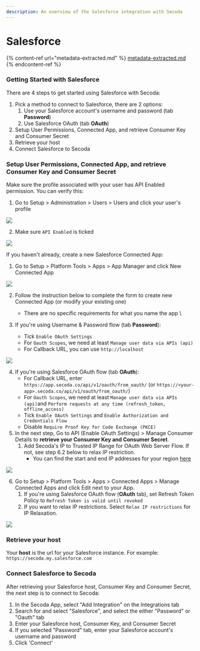 ```yaml
---
description: An overview of the Salesforce integration with Secoda
---
```


# Salesforce

{% content-ref url="metadata-extracted.md" %}
[metadata-extracted.md](metadata-extracted.md)
{% endcontent-ref %}

### Getting Started with Salesforce

There are 4 steps to get started using Salesforce with Secoda:

1. Pick a method to connect to Salesforce, there are 2 options:
   1. Use your Salesforce account's username and password (tab **Password**)
   2. Use Salesforce OAuth (tab **OAuth**)
2. Setup User Permissions, Connected App, and retrieve Consumer Key and Consumer Secret
3. Retrieve your host
4. Connect Salesforce to Secoda

### Setup User Permissions, Connected App, and retrieve Consumer Key and Consumer Secret

Make sure the profile associated with your user has API Enabled permission. You can verify this:

1. Go to Setup > Administration > Users > Users and click your user's profile

![](https://secoda-public-media-assets.s3.amazonaws.com/image%20\(3\)%20\(1\).png)

2. Make sure `API Enabled` is ticked

![](https://secoda-public-media-assets.s3.amazonaws.com/image%20\(1\)%20\(4\).png)

If you haven't already, create a new Salesforce Connected App:

1. Go to Setup > Platform Tools > Apps > App Manager and click New Connected App

![](https://secoda-public-media-assets.s3.amazonaws.com/image%20\(6\)%20\(3\).png)

2. Follow the instruction below to complete the form to create new Connected App (or modify your existing one)&#x20;
   * There are no specific requirements for what you name the app \

3. If you're using Username & Password flow (tab **Password**):
   * Tick `Enable OAuth Settings`
   * For `Oauth Scopes`, we need at least `Manage user data via APIs (api)`
   * For Callback URL, you can use `http://localhost`

![](https://secoda-public-media-assets.s3.amazonaws.com/image%20\(5\).png)

4. If you're using Salesforce OAuth flow (tab **OAuth**):
   * For Callback URL, enter `https://app.secoda.co/api/v1/oauth/from_oauth/` (or `https://<your-app>.secoda.co/api/v1/oauth/from_oauth/`)
   * For `Oauth Scopes`, we need at least `Manage user data via APIs (api)`and `Perform requests at any time (refresh_token, offline_access)`
   * Tick `Enable OAuth Settings` and `Enable Authorization and Credentials Flow`&#x20;
   * Disable `Require Proof Key for Code Exchange (PKCE)`
5. In the next step, Go to API (Enable OAuth Settings) > Manage Consumer Details to **retrieve your Consumer Key and Consumer Secret**.
   1. Add Secoda's IP to Trusted IP Range for OAuth Web Server Flow. If not, see step 6.2 below to relax IP restriction.
      * You can find the start and end IP addresses for your region [here](https://docs.secoda.co/faq#what-are-the-ip-addresses-for-secoda)

![](https://secoda-public-media-assets.s3.amazonaws.com/image%20\(16\)%20\(1\).png)

6. Go to Setup > Platform Tools > Apps > Connected Apps > Manage Connected Apps and click Edit next to your App.
   1. If you're using Salesforce OAuth flow (**OAuth** tab), set Refresh Token Policy to `Refresh Token is valid until revoked`
   2. If you want to relax IP restrictions. Select `Relax IP restrictions` for IP Relaxation.

![](https://secoda-public-media-assets.s3.amazonaws.com/image%20\(12\).png)

### Retrieve your host

Your **host** is the url for your Salesforce instance. For example: `https://secoda.my.salesforce.com`

### **Connect Salesforce to Secoda** <a href="#h_757a3b000b" id="h_757a3b000b"></a>

After retrieving your Salesforce host, Consumer Key and Consumer Secret, the next step is to connect to Secoda:

1. In the Secoda App, select "Add Integration" on the Integrations tab
2. Search for and select "Salesforce", and select the either "Password" or "Oauth" tab
3. Enter your Salesforce host, Consumer Key, and Consumer Secret
4. If you selected "Password" tab, enter your Salesforce account's username and password
5. Click 'Connect'
